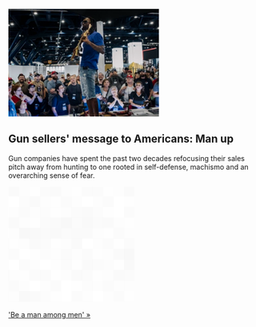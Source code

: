 
![Gun sellers' message to Americans: Man up](./20220619115900.png)
## Gun sellers' message to Americans: Man up

Gun companies have spent the past two decades refocusing their sales pitch away from hunting to one rooted in self-defense, machismo and an overarching sense of fear.

![pic](../square_bg.png)

['Be a man among men' »](https://www.yahoo.com/news/gun-sellers-message-americans-man-145625650.html)
